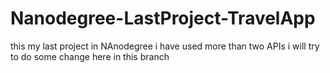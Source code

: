 # Nanodegree-LastProject-TravelApp
this my last project in NAnodegree i have used more than two APIs
 i will try to do some change here in this branch
